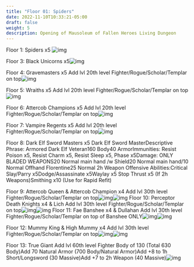 ```yaml
---
title: "Floor 01: Spiders"
date: 2022-11-10T10:33:21-05:00
draft: false
weight: 5
description: Opening of Mausoleum of Fallen Heroes Living Dungeon
---
```




Floor 1: Spiders x5
![img](https://lh6.googleusercontent.com/2OrzgxmGdM8yjziPa566EPC3CaV0RCtQ1kM8PV_1NjCyoUVdnVb87bmZ7S6VnAJ1DUhrC8NvGMlFURcDD4inryK1GYEmIQr9g-DFl1h1I2SMpKLtUtXNdbRXY48ttatgWCA-mFPO2fxKWm4TPggfe5EXR4T1xz4cyGt9iQma2P_BsUbC9UF7NBFUW4rdjg)





Floor 3: Black Unicorns x5![img](https://lh5.googleusercontent.com/qGz2NsEQEN3tQxjWbIcNM7dPA71JLg22BFY1hKU_VeScPuutMwq_1_Cfs821KgB__YBI4JFUMRCUjXWp-qrCGngu8LsrHMuxKCWkkIwSLe0LfA4ONzRyjSml1msEu5F-U5Sqtl7-0IKzjVqn8h8cLZIOsOKZptOvcF1l2w-yFBN5HvyP1jQaBSslEliEYQ)

Floor 4: Gravemasters x5
Add lvl 20th level Fighter/Rogue/Scholar/Templar on top![img](https://lh3.googleusercontent.com/IWEZXMjV6Mh5tm8GqC0byoPbXIBIoW-9hZY17Nr029Ak9HqQXQs41ygTyqG1NAWDR-ys-yF2IFqZk6Zr0YS126DQtJogInwOCDdBsZEmrL_mc8a9w6qlzTWUVIEAe19styM0e3ja9PhbqBd1inhM_yI7EV5liC-jOx14lsN4-W1rGYnHCP0hefUee9YGaA)

Floor 5: Wraiths x5
Add lvl 20th level Fighter/Rogue/Scholar/Templar on top![img](https://lh5.googleusercontent.com/km3g5kpyXOkBmxvrwdfxyiDo1Hb6pUN6YuVxGSRCzMd5HwGEhIWYuuEU2dTb9hzx-Rd3PT12aiSlyWWNmOQzGNcZqPxHMBT-xwp9DJKMsOsRae3uOcP4Lhdv46OpgadgEp4KjQ9KLaY2MAI-UmRYLr7LB2jBDC9aiYXrznQiLxuaEHF5jie4f-HJrEZk6Q)

Floor 6: Attercob Champions x5
Add lvl 20th level Fighter/Rogue/Scholar/Templar on top![img](https://lh4.googleusercontent.com/2m2T8P7Ua7wg33LpPikM6tr96Aj6mTVyrNnJ7iT6DOK4bG70wAzes-4SqeTrZtfsb37JaKO-fPb8JNKI61SATnMVuvcZrw6lFE6YEh-vlo3iT508VmfhMLufXambomYFpSxQ2BrcfVXLn-BcgadYGlaxMC36zRm27-jJExytSV5_Vt-k9Xs9fxXGcRIzsg)

Floor 7: Vampire Regents x5 
Add lvl 20th level Fighter/Rogue/Scholar/Templar on top![img](https://lh6.googleusercontent.com/_O4rGWEAoajUTlgATNend7-OBPgeDgQOrpHSuh048tZhXH6v_NNFHEoxvxKMsMzAfQt-Lg5-uF5VisF_0Khl4b488iB_LXXHTUNb_kYhxmkevANdjYAwdSyrOhyGVLoPT6NCXtbLw3Pum8Bt9lPmmneYt1vrAVrvyMlU5YDIDKbVckfawqzrbph56egS1w)

Floor 8: Dark Elf Sword Masters x5
Dark Elf Sword MasterDescriptive Phrase: Armored Dark Elf Veteran160 Body40 ArmorImmunities: Resist Poison x5, Resist Charm x5, Resist Sleep x5, Phase x5Damage: ONLY BLADED WEAPONS20 Normal main hand /w Shield20 Normal main hand/10 Normal Offhand Florentine25 Normal 2h Weapon
Offensive Abilities:Critical Slay/Parry x5Dodge/Assassinate x5Waylay x5  Stop Thrust x5 (If 2h Weapons)Smithing x10 (Use for Rapid Refit)


Floor 9: Attercob Queen & Attercob Champion x4 Add lvl 30th level Fighter/Rogue/Scholar/Templar on top![img](https://lh5.googleusercontent.com/FQPFxZmsnwW3AQqVe_SvV7Zmfljlo-5Q61h4826oWeMQQarTA4RSUwkcNYJUdZrq42k7bEgIamLlAzf2pmcDaZsC_VdscW8NE764n_tOKsh26ceGg-NLqSQvgAufmoMcRmuCVx62vLjWJOlqSLCBF3-uXV0wpzmO8obPohynopUhkcf4ZZizxutWSSbvNA)![img](https://lh3.googleusercontent.com/AnL35nUea-80BiVYFpPINZz1EKoXljLJDD_Mi3ZHx-OHlQbtkOgLUI_315zJVGEu3HwjoN6Hdh2RLd-7Y_DpZiV1J1PehnbrXY377CzNEKcOan0TNv16DeKrqsyGDVOSBeAsc3NAhTQKPSgvAnPmofvoq7F87IcrP9q4esOVrzS-WQRQN6VsHPHpgL7Gsw)
Floor 10: Perceptor Death Knights x4 & Lich
Add lvl 30th level Fighter/Rogue/Scholar/Templar on top![img](https://lh3.googleusercontent.com/8tjy4IyrbnfEWvHtPSFOs2uq-rfvndsTqb7Lui9xHb44SlntYmBaDc3sMAP3HVMyO0iUWEwOJot2AoM2p7BDv1aK37th-mM5nS1MMOoBBWgW5Zthahlgv1kYF5cHtZyGZ_gAkwGVqdObKrK_TovqK6d57j6hwXnVcs7GoiVOj3LRLivsgCsuVzKzBpNiOQ)![img](https://lh6.googleusercontent.com/INaAbBVAivtiJjfj2tVaR7zwhi_t9vTzw1JYPk0x-wC1PsMaI4E-QVvG8824ZeTrQlo8GveUWVjA2PEpZkVJb1tRW1MjMtVlrN8B3hxTA17tDx_K9GQC-a8zOg0vx5PholnxwzD00VB1WQOOOJ8Hb1Di_nLzXUbKHj-KTb7dV40-V21dTczYHMv0NAzRIQ)
Floor 11: Fae Banshee x4 & Dullahan
Add lvl 30th level Fighter/Rogue/Scholar/Templar on top of Banshee ONLY![img](https://lh3.googleusercontent.com/d-Ju3mJkclgL_yvMsvj25vwoajBaPCWhb2cj_r_jk2mEdIGV1ktx_-kCHYLQt-8XZCE_NFSUEaSgZi9jHWbDa9-ht5t_9GlTLHnhVz9_bCzmEm_zIuvgnJ2XIBXnf1YhPH_pEUyxUOuHe-D0WDB2pQomLdLYpDsFGQpnH1y3_7qEBOsfsb4NL1-E2aE5yw)![img](https://lh5.googleusercontent.com/r3dYt_Lq13UFOoOOfNiqFAf1MUahWUBiak62mRLvWvpwP1z1J3uy7vavVwUyedSgoOY6GLVSgcmeG69dbXX0FEyVaz5j5YSLrfHgFtygCldPehc7I8JBSsCuDkX5FNgrpxvoXJio4cwzYzLMeTme5hdSm_i6KQboyGpL2-Wrv8VhjmGRqr4aWGvitz6mQw)

Floor 12: Mummy King & High Mummy x4
Add lvl 30th level Fighter/Rogue/Scholar/Templar on top![img](https://lh4.googleusercontent.com/p9QXvvQR1RgITSUgb-a5QhsjxzMYYn25k3jnes17CJ4mmFQ_w05pIWZcySl8Hy26KCt7lAuyX3YER0ygjN8Dy1FyxSZbHJuwBmS8m9QpSuwrk_OQk1qz8srXV4euZ_uGLYlPm2HfCsAoJm-EOhSLtEKi0dYVLLYQMJprgqhP2OGlwYd0hntje5CdpeAdkw)![img](https://lh6.googleusercontent.com/8AwIg5l2m0xnU2WZp4OMR1gkk7J9P4ZC1NmH11bdbWK35NxeGUn1_P0Wx-GWcVia3nmzHhJa9P-OJpXIX75VIXaHFdTM7uUXQ1Sj5D9LxMPOJTqxY5r7Xt9XA-MWbIkmLaB5ySgXUfsW2ltVJ1Cqk3ryM97XxaFgmjqS_VS_nRAY35jHl7dPlZfstkkl-w)

Floor 13: True Giant
Add lvl 60th level Fighter Body of 130 (Total 630 Body)Add 70 Natural Armor (700 Body/Natural Armor)Add +8 to 1h Short/Longsword (30 Massive)Add +7 to 2h Weapon (40 Massive)![img](https://lh4.googleusercontent.com/BNI-_AXKi5hkMUODouIeoZS9dSzrpqsGwDA9tEQhHCYSdHyfJ95ZSQBIAMn5gAmbFsJd9BStUBijKmvMwqG0PgoNp8ht6utRgnEoHhdJCHTlnQuxYmISG9Z5jQEOZyE2yM-ClVJg_fIBaz-fYNoT6pG5Jha-xqpGMVr0gXrwDZUrz7LexScKZ5C1Y6qoZA)
